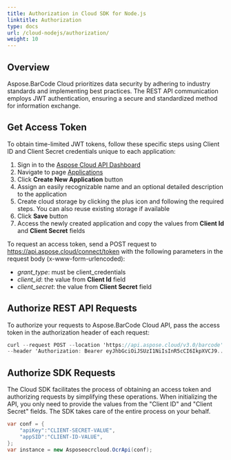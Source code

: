 ```yaml
---
title: Authorization in Cloud SDK for Node.js
linktitle: Authorization
type: docs
url: /cloud-nodejs/authorization/
weight: 10
---
```


## **Overview**
Aspose.BarCode Cloud prioritizes data security by adhering to industry standards and implementing best practices. The REST API communication employs JWT authentication, ensuring a secure and standardized method for information exchange.

## **Get Access Token**
To obtain time-limited JWT tokens, follow these specific steps using Client ID and Client Secret credentials unique to each application:

1. Sign in to the [Aspose Cloud API Dashboard](https://dashboard.aspose.cloud/)
2. Navigate to page [Applications](https://dashboard.aspose.cloud/applications)
3. Click **Create New Application** button
4. Assign an easily recognizable name and an optional detailed description to the application
5. Create cloud storage by clicking the plus icon and following the required steps. You can also reuse existing storage if available
6. Click **Save** button
7. Access the newly created application and copy the values from **Client Id** and **Client Secret** fields

To request an access token, send a POST request to https://api.aspose.cloud/connect/token with the following parameters in the request body (x-www-form-urlencoded):

- *grant_type*: must be client_credentials
- *client_id*: the value from **Client Id** field
- *client_secret*: the value from **Client Secret** field


## **Authorize REST API Requests**
To authorize your requests to Aspose.BarCode Cloud API, pass the access token in the authorization header of each request:

```csharp
curl --request POST --location 'https://api.aspose.cloud/v3.0/barcode' \
--header 'Authorization: Bearer eyJhbGciOiJSUzI1NiIsInR5cCI6IkpXVCJ9...l8v7jUV-mLjEdQ'

```

## **Authorize SDK Requests**
The Cloud SDK facilitates the process of obtaining an access token and authorizing requests by simplifying these operations. When initializing the API, you only need to provide the values from the "Client ID" and "Client Secret" fields. The SDK takes care of the entire process on your behalf.

```java
var conf = {
    "apiKey":"CLIENT-SECRET-VALUE",
    "appSID":"CLIENT-ID-VALUE",
};
var instance = new Asposeocrcloud.OcrApi(conf);

```